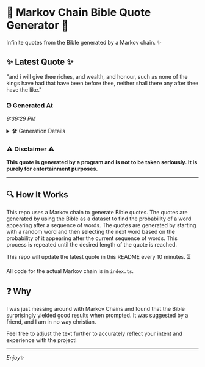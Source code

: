 # 📖 Markov Chain Bible Quote Generator 📖

Infinite quotes from the Bible generated by a Markov chain. ✨

## ✨ Latest Quote ✨
"and i will give thee riches, and wealth, and honour, such as none of the kings have had that have been before thee, neither shall there any after thee have the like."

### ⏰ Generated At
*9:36:29 PM*

<details>
    <summary>🛠️ Generation Details</summary>
    <p>
        <strong>🌱 Seed:</strong> and<br>
        <strong>🔄 Iterations:</strong> 31<br>
        <strong>📜 Context History:</strong><br>[ and ]: i<br>[ and, i ]: will<br>[ and, i, will ]: give<br>[ and, i, will, give ]: thee<br>[ and, i, will, give, thee ]: riches,<br>[ and, i, will, give, thee, riches, ]: and<br>[ i, will, give, thee, riches,, and ]: wealth,<br>[ will, give, thee, riches,, and, wealth, ]: and<br>[ give, thee, riches,, and, wealth,, and ]: honour,<br>[ thee, riches,, and, wealth,, and, honour, ]: such<br>[ riches,, and, wealth,, and, honour,, such ]: as<br>[ and, wealth,, and, honour,, such, as ]: none<br>[ wealth,, and, honour,, such, as, none ]: of<br>[ and, honour,, such, as, none, of ]: the<br>[ honour,, such, as, none, of, the ]: kings<br>[ such, as, none, of, the, kings ]: have<br>[ as, none, of, the, kings, have ]: had<br>[ none, of, the, kings, have, had ]: that<br>[ of, the, kings, have, had, that ]: have<br>[ the, kings, have, had, that, have ]: been<br>[ kings, have, had, that, have, been ]: before<br>[ have, had, that, have, been, before ]: thee,<br>[ had, that, have, been, before, thee, ]: neither<br>[ that, have, been, before, thee,, neither ]: shall<br>[ have, been, before, thee,, neither, shall ]: there<br>[ been, before, thee,, neither, shall, there ]: any<br>[ before, thee,, neither, shall, there, any ]: after<br>[ thee,, neither, shall, there, any, after ]: thee<br>[ neither, shall, there, any, after, thee ]: have<br>[ shall, there, any, after, thee, have ]: the<br>[ there, any, after, thee, have, the ]: like.<br>
    </p>
</details>

### ⚠️ Disclaimer ⚠️
**This quote is generated by a program and is not to be taken seriously. It is purely for entertainment purposes.**

---

## 🔍 How It Works

This repo uses a Markov chain to generate Bible quotes. The quotes are generated by using the Bible as a dataset to find the probability of a word appearing after a sequence of words. The quotes are generated by starting with a random word and then selecting the next word based on the probability of it appearing after the current sequence of words. This process is repeated until the desired length of the quote is reached.

This repo will update the latest quote in this README every 10 minutes. ⏳

All code for the actual Markov chain is in `index.ts`.

## ❓ Why

I was just messing around with Markov Chains and found that the Bible surprisingly yielded good results when prompted. 
It was suggested by a friend, and I am in no way christian.

Feel free to adjust the text further to accurately reflect your intent and experience with the project!

---

*Enjoy*✨
